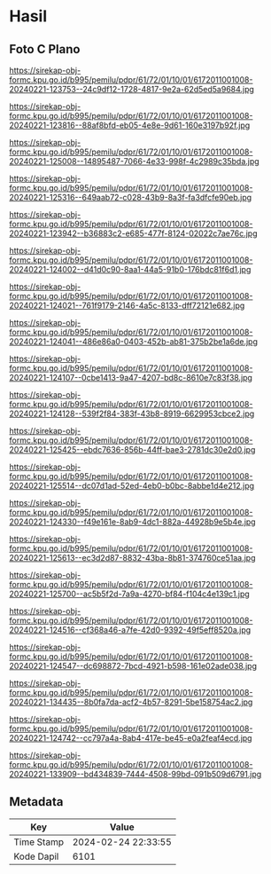 # Hasil

## Foto C Plano

https://sirekap-obj-formc.kpu.go.id/b995/pemilu/pdpr/61/72/01/10/01/6172011001008-20240221-123753--24c9df12-1728-4817-9e2a-62d5ed5a9684.jpg

https://sirekap-obj-formc.kpu.go.id/b995/pemilu/pdpr/61/72/01/10/01/6172011001008-20240221-123816--88af8bfd-eb05-4e8e-9d61-160e3197b92f.jpg

https://sirekap-obj-formc.kpu.go.id/b995/pemilu/pdpr/61/72/01/10/01/6172011001008-20240221-125008--14895487-7066-4e33-998f-4c2989c35bda.jpg

https://sirekap-obj-formc.kpu.go.id/b995/pemilu/pdpr/61/72/01/10/01/6172011001008-20240221-125316--649aab72-c028-43b9-8a3f-fa3dfcfe90eb.jpg

https://sirekap-obj-formc.kpu.go.id/b995/pemilu/pdpr/61/72/01/10/01/6172011001008-20240221-123942--b36883c2-e685-477f-8124-02022c7ae76c.jpg

https://sirekap-obj-formc.kpu.go.id/b995/pemilu/pdpr/61/72/01/10/01/6172011001008-20240221-124002--d41d0c90-8aa1-44a5-91b0-176bdc81f6d1.jpg

https://sirekap-obj-formc.kpu.go.id/b995/pemilu/pdpr/61/72/01/10/01/6172011001008-20240221-124021--761f9179-2146-4a5c-8133-dff72121e682.jpg

https://sirekap-obj-formc.kpu.go.id/b995/pemilu/pdpr/61/72/01/10/01/6172011001008-20240221-124041--486e86a0-0403-452b-ab81-375b2be1a6de.jpg

https://sirekap-obj-formc.kpu.go.id/b995/pemilu/pdpr/61/72/01/10/01/6172011001008-20240221-124107--0cbe1413-9a47-4207-bd8c-8610e7c83f38.jpg

https://sirekap-obj-formc.kpu.go.id/b995/pemilu/pdpr/61/72/01/10/01/6172011001008-20240221-124128--539f2f84-383f-43b8-8919-6629953cbce2.jpg

https://sirekap-obj-formc.kpu.go.id/b995/pemilu/pdpr/61/72/01/10/01/6172011001008-20240221-125425--ebdc7636-856b-44ff-bae3-2781dc30e2d0.jpg

https://sirekap-obj-formc.kpu.go.id/b995/pemilu/pdpr/61/72/01/10/01/6172011001008-20240221-125514--dc07d1ad-52ed-4eb0-b0bc-8abbe1d4e212.jpg

https://sirekap-obj-formc.kpu.go.id/b995/pemilu/pdpr/61/72/01/10/01/6172011001008-20240221-124330--f49e161e-8ab9-4dc1-882a-44928b9e5b4e.jpg

https://sirekap-obj-formc.kpu.go.id/b995/pemilu/pdpr/61/72/01/10/01/6172011001008-20240221-125613--ec3d2d87-8832-43ba-8b81-374760ce51aa.jpg

https://sirekap-obj-formc.kpu.go.id/b995/pemilu/pdpr/61/72/01/10/01/6172011001008-20240221-125700--ac5b5f2d-7a9a-4270-bf84-f104c4e139c1.jpg

https://sirekap-obj-formc.kpu.go.id/b995/pemilu/pdpr/61/72/01/10/01/6172011001008-20240221-124516--cf368a46-a7fe-42d0-9392-49f5eff8520a.jpg

https://sirekap-obj-formc.kpu.go.id/b995/pemilu/pdpr/61/72/01/10/01/6172011001008-20240221-124547--dc698872-7bcd-4921-b598-161e02ade038.jpg

https://sirekap-obj-formc.kpu.go.id/b995/pemilu/pdpr/61/72/01/10/01/6172011001008-20240221-134435--8b0fa7da-acf2-4b57-8291-5be158754ac2.jpg

https://sirekap-obj-formc.kpu.go.id/b995/pemilu/pdpr/61/72/01/10/01/6172011001008-20240221-124742--cc797a4a-8ab4-417e-be45-e0a2feaf4ecd.jpg

https://sirekap-obj-formc.kpu.go.id/b995/pemilu/pdpr/61/72/01/10/01/6172011001008-20240221-133909--bd434839-7444-4508-99bd-091b509d6791.jpg


## Metadata

| Key        | Value               |
| ---------- | ------------------- |
| Time Stamp | 2024-02-24 22:33:55 |
| Kode Dapil | 6101                |



